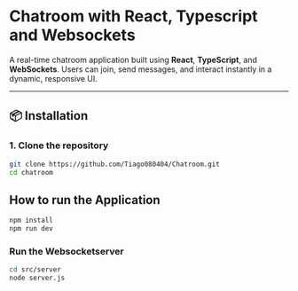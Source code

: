 # Chatroom with React, Typescript and Websockets


A real-time chatroom application built using **React**, **TypeScript**, and **WebSockets**. Users can join, send messages, and interact instantly in a dynamic, responsive UI.


---

## 📦 Installation

### 1. Clone the repository

```bash
git clone https://github.com/Tiago080404/Chatroom.git
cd chatroom
```
## How to run the Application

```bash
npm install
npm run dev
```
### Run the Websocketserver
```bash
cd src/server
node server.js
```
